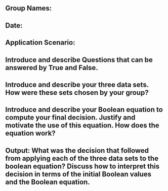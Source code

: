 ## Group Names:
## Date:

## Application Scenario:


## Introduce and describe Questions that can be answered by __True__ and __False__.


## Introduce and describe your three data sets. How were these sets chosen by your group?


## Introduce and describe your Boolean equation to compute your final decision. Justify and motivate the use of this equation. How does the equation work?


## Output: What was the decision that followed from applying each of the three data sets to the boolean equation? Discuss how to interpret this decision in terms of the initial Boolean values and the Boolean equation.




